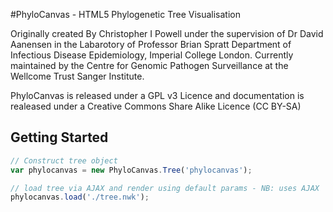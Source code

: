 #PhyloCanvas - HTML5 Phylogenetic Tree Visualisation

Originally created By Christopher I Powell under the supervision of Dr David Aanensen in the Labarotory of Professor Brian Spratt Department of Infectious Disease Epidemiology, Imperial College London. Currently maintained by the Centre for Genomic Pathogen Surveillance at the Wellcome Trust Sanger Institute.

PhyloCanvas is released under a GPL v3 Licence and documentation is realeased under a Creative Commons Share Alike Licence (CC BY-SA)

## Getting Started

```JavaScript
// Construct tree object
var phylocanvas = new PhyloCanvas.Tree('phylocanvas');

// load tree via AJAX and render using default params - NB: uses AJAX
phylocanvas.load('./tree.nwk');
```
